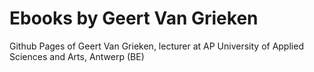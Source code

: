# Ebooks by Geert Van Grieken
Github Pages of Geert Van Grieken, lecturer at AP University of Applied Sciences and Arts, Antwerp (BE)

